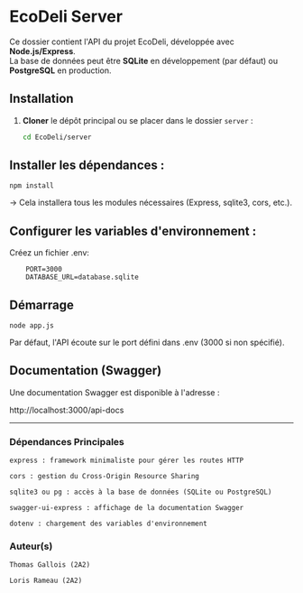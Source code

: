 # EcoDeli Server

Ce dossier contient l'API du projet EcoDeli, développée avec **Node.js/Express**.  
La base de données peut être **SQLite** en développement (par défaut) ou **PostgreSQL** en production.

## Installation

1. **Cloner** le dépôt principal ou se placer dans le dossier `server` :
   ```bash
   cd EcoDeli/server

## Installer les dépendances :

`npm install` 

-> Cela installera tous les modules nécessaires (Express, sqlite3, cors, etc.).


## Configurer les variables d'environnement :

Créez un fichier .env:

```
    PORT=3000
    DATABASE_URL=database.sqlite
```

## Démarrage

`node app.js`

Par défaut, l'API écoute sur le port défini dans .env (3000 si non spécifié).

## Documentation (Swagger)

Une documentation Swagger est disponible à l'adresse :

http://localhost:3000/api-docs

___________________________________________________________________________


### Dépendances Principales

    express : framework minimaliste pour gérer les routes HTTP

    cors : gestion du Cross-Origin Resource Sharing

    sqlite3 ou pg : accès à la base de données (SQLite ou PostgreSQL)

    swagger-ui-express : affichage de la documentation Swagger

    dotenv : chargement des variables d'environnement

### Auteur(s)

    Thomas Gallois (2A2)

    Loris Rameau (2A2)